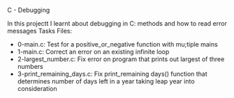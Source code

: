   C - Debugging

In this projectt I learnt about debugging in C: methods and how to read error messages
  Tasks Files:
 - 0-main.c: Test for a positive_or_negative function with mu;tiple mains
 - 1-main.c: Correct an error on an existing infinite loop
 - 2-largest_number.c: Fix error on program that prints out largest of three numbers
 - 3-print_remaining_days.c: Fix print_remaining days() function that determines number of days left in a year taking leap year into consideration
